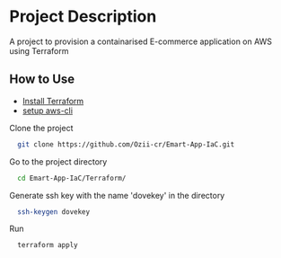 
# Project Description

A project to provision a containarised E-commerce application on AWS using Terraform 

## How to Use

- [Install Terraform](https://developer.hashicorp.com/terraform/install)
- [setup aws-cli](https://docs.aws.amazon.com/cli/latest/userguide/getting-started-quickstart.html) 


Clone the project

```bash
  git clone https://github.com/Ozii-cr/Emart-App-IaC.git
```

Go to the project directory

```bash
  cd Emart-App-IaC/Terraform/
```
Generate ssh key with the name 'dovekey' in the directory
```bash
  ssh-keygen dovekey
```


Run

```bash
  terraform apply
```
